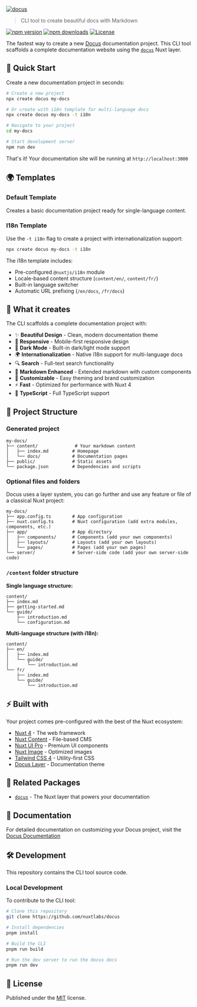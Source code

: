 [![docus](https://docus.dev/__og-image__/static/og.png)](https://docus.dev)

> CLI tool to create beautiful docs with Markdown

[![npm version](https://img.shields.io/npm/v/create-docus.svg?style=flat&colorA=020420&colorB=EEEEEE)](https://npmjs.com/package/create-docus)
[![npm downloads](https://img.shields.io/npm/dm/create-docus.svg?style=flat&colorA=020420&colorB=EEEEEE)](https://npm.chart.dev/create-docus)
[![License](https://img.shields.io/npm/l/create-docus.svg?style=flat&colorA=020420&colorB=EEEEEE)](https://npmjs.com/package/create-docus)

The fastest way to create a new [Docus](https://docus.dev) documentation project. This CLI tool scaffolds a complete documentation website using the [`docus`](https://www.github.com/nuxtlabs/docus/tree/main/layer) Nuxt layer.

## 🚀 Quick Start

Create a new documentation project in seconds:

```bash
# Create a new project
npx create docus my-docs

# Or create with i18n template for multi-language docs
npx create docus my-docs -t i18n

# Navigate to your project
cd my-docs

# Start development server
npm run dev
```

That's it! Your documentation site will be running at `http://localhost:3000`

## 🌍 Templates

### Default Template
Creates a basic documentation project ready for single-language content.

### I18n Template  
Use the `-t i18n` flag to create a project with internationalization support:

```bash
npx create docus my-docs -t i18n
```

The i18n template includes:
- Pre-configured `@nuxtjs/i18n` module
- Locale-based content structure (`content/en/`, `content/fr/`)
- Built-in language switcher
- Automatic URL prefixing (`/en/docs`, `/fr/docs`)

## 🎯 What it creates

The CLI scaffolds a complete documentation project with:

- ✨ **Beautiful Design** - Clean, modern documentation theme
- 📱 **Responsive** - Mobile-first responsive design  
- 🌙 **Dark Mode** - Built-in dark/light mode support
- 🌍 **Internationalization** - Native i18n support for multi-language docs
- 🔍 **Search** - Full-text search functionality
- 📝 **Markdown Enhanced** - Extended markdown with custom components
- 🎨 **Customizable** - Easy theming and brand customization
- ⚡ **Fast** - Optimized for performance with Nuxt 4
- 🔧 **TypeScript** - Full TypeScript support

## 📁 Project Structure

### Generated project

```
my-docs/
├── content/              # Your markdown content
│   ├── index.md         # Homepage
│   └── docs/            # Documentation pages
├── public/              # Static assets
└── package.json         # Dependencies and scripts
```

### Optional files and folders

Docus uses a layer system, you can go further and use any feature or file of a classical Nuxt project:

```
my-docs/
├── app.config.ts        # App configuration
├── nuxt.config.ts       # Nuxt configuration (add extra modules, components, etc.)
├── app/                 # App directory
│   ├── components/      # Components (add your own components)
│   ├── layouts/         # Layouts (add your own layouts)
│   └── pages/           # Pages (add your own pages)
└── server/              # Server-side code (add your own server-side code)
```

### `/content` folder structure

**Single language structure:**
```
content/
├── index.md
├── getting-started.md
└── guide/
    ├── introduction.md
    └── configuration.md
```

**Multi-language structure (with i18n):**
```
content/
├── en/
│   ├── index.md
│   └── guide/
│       └── introduction.md
└── fr/
    ├── index.md
    └── guide/
        └── introduction.md
```

## ⚡ Built with

Your project comes pre-configured with the best of the Nuxt ecosystem:

- [Nuxt 4](https://nuxt.com) - The web framework
- [Nuxt Content](https://content.nuxt.com/) - File-based CMS
- [Nuxt UI Pro](https://ui.nuxt.com/pro) - Premium UI components
- [Nuxt Image](https://image.nuxt.com/) - Optimized images
- [Tailwind CSS 4](https://tailwindcss.com/) - Utility-first CSS
- [Docus Layer](https://www.npmjs.com/package/docus) - Documentation theme

## 🔗 Related Packages

- [`docus`](https://github.com/nuxtlabs/docus/tree/main/layer) - The Nuxt layer that powers your documentation

## 📖 Documentation

For detailed documentation on customizing your Docus project, visit the [Docus Documentation](https://docus.dev)

## 🛠️ Development

This repository contains the CLI tool source code.

### Local Development

To contribute to the CLI tool:

```bash
# Clone this repository
git clone https://github.com/nuxtlabs/docus

# Install dependencies
pnpm install

# Build the CLI
pnpm run build

# Run the dev server to run the docus docs
pnpm run dev
```

## 📄 License

Published under the [MIT](https://github.com/nuxtlabs/docus/blob/main/LICENSE) license.
